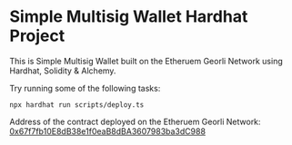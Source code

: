 # Simple Multisig Wallet Hardhat Project

This is Simple Multisig Wallet built on the Etheruem Georli Network using Hardhat, Solidity & Alchemy.

Try running some of the following tasks:

```shell
npx hardhat run scripts/deploy.ts
```
Address of the contract deployed on the Etheruem Georli Network: [0x67f7fb10E8dB38e1f0eaB8dBA3607983ba3dC988](https://goerli.etherscan.io/address/0x67f7fb10E8dB38e1f0eaB8dBA3607983ba3dC988)
